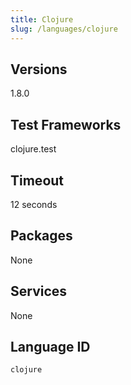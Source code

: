 ```yaml
---
title: Clojure
slug: /languages/clojure
---
```



## Versions
1.8.0
## Test Frameworks
clojure.test
## Timeout
12 seconds
## Packages
None 
## Services
None
## Language ID
`clojure`
